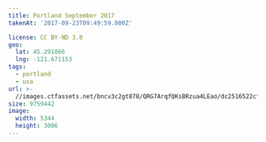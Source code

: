 ```yaml
---
title: Portland September 2017
takenAt: '2017-09-23T09:49:59.000Z'

license: CC BY-ND 3.0
geo:
  lat: 45.291066
  lng: -121.671153
tags:
  - portland
  - usa
url: >-
  //images.ctfassets.net/bncv3c2gt878/QRG7ArqfQKsBRzua4LEao/dc2516522cfef9f2719b17d4c1171224/portland-september-2017_37316788521_o
size: 9759442
image:
  width: 5344
  height: 3006
---
```

